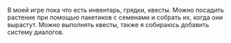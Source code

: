 В моей игре пока что есть инвентарь, грядки, квесты. Можно посадить растение при помощью пакетиков с семенами и собрать их, когда они вырастут. Можно выполнять квесты, также я собираюсь добавить систему диалогов.
